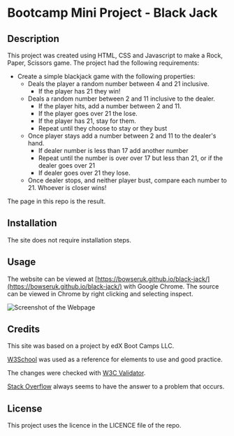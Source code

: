 # Bootcamp Mini Project - Black Jack

## Description 

This project was created using HTML, CSS and Javascript to make a Rock, Paper, Scissors game. The project had the following requirements:

* Create a simple blackjack game with the following properties:
    * Deals the player a random number between 4 and 21 inclusive.
        * If the player has 21 they win!
    * Deals a random number between 2 and 11 inclusive to the dealer.
        * If the player hits, add a number between 2 and 11.
        * If the player goes over 21 the lose.
        * If the player has 21, stay for them.
        * Repeat until they choose to stay or they bust
    * Once player stays add a number between 2 and 11 to the dealer's hand.
        * If dealer number is less than 17 add another number
        * Repeat until the number is over over 17 but less than 21, or if the dealer goes over 21
        * If dealer goes over 21 they lose.
    * Once dealer stops, and neither player bust, compare each number to 21. Whoever is closer wins!

The page in this repo is the result.

## Installation

The site does not require installation steps.

## Usage 

The website can be viewed at [https://bowseruk.github.io/black-jack/](https://bowseruk.github.io/black-jack/) with Google Chrome. The source can be viewed in Chrome by right clicking and selecting inspect.

![Screenshot of the Webpage](assets/images/screenshot.png)

## Credits

This site was based on a project by edX Boot Camps LLC.

[W3School](https://www.w3schools.com/) was used as a reference for elements to use and good practice.

The changes were checked with [W3C Validator](https://validator.w3.org/).

[Stack Overflow](https://stackoverflow.com/) always seems to have the answer to a problem that occurs.


## License

This project uses the licence in the LICENCE file of the repo.